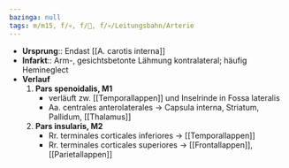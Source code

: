 ```yaml
---
bazinga: null
tags: m/m15, f/💀, f/🧠, f/💀/Leitungsbahn/Arterie
---
```

- **Ursprung**:: Endast [[A. carotis interna]]
- **Infarkt**:: Arm-, gesichtsbetonte Lähmung kontralateral; häufig Hemineglect
- **Verlauf**
	1. **Pars spenoidalis, M1**
		- verläuft zw. [[Temporallappen]] und Inselrinde in Fossa lateralis
		- Aa. centrales anterolaterales → Capsula interna, Striatum, Pallidum, [[Thalamus]]
	2. **Pars insularis, M2**
		- Rr. terminales corticales inferiores → [[Temporallappen]]
		- Rr. terminales corticales superiores → [[Frontallappen]], [[Parietallappen]]